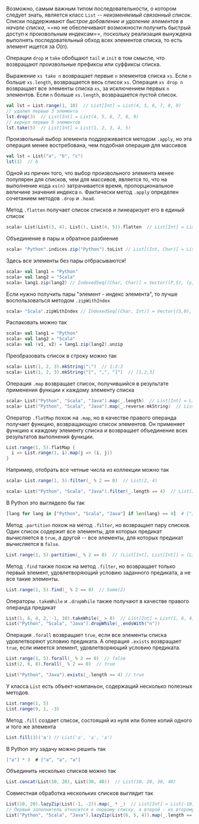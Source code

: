 Возможно, самым важным типом последовательности, о котором следует знать, является класс `List` -- _неизменяемый связанный список_. Списки поддерживают _быстрое добавление и удаление элементов в начале списка_, ==но не обеспечивают возможности получить быстрый доступ к произвольным индексам==, поскольку реализация вынуждена выполнять последовательный обход всех элементов списка, то есть элемент ищется за $O(n)$.

Операции `drop` и `take` обобщают `tail` и `init` в том смысле, что возвращают произвольные префиксы или суффиксы списка.

Выражение `xs take n` возвращает первые `n` элементов списка `xs`. Если `n`  больше `xs.length`, возвращается весь список `xs`. Операция `xs drop n` возвращает все элементы списка `xs`, за исключением первых `n` элементов. Если `n` больше `xs.length`, возвращается пустой список.
```scala
val lst = List.range(1, 10)  // List[Int] = List(4, 5, 6, 7, 8, 9)
// удалил первые 3 элемента
lst.drop(3)  // List[Int] = List(4, 5, 6, 7, 8, 9)
// вернул первые 5 элементов
lst.take(5)  // List[Int] = List(1, 2, 3, 4, 5)
```

Произвольный выбор элемента поддерживается методом `.apply`, но эта операция менее востребована, чем подобная операция для массивов
```scala
val lst = List("a", "b", "c")
lst(1)  // b
```

Одной из причин того, что выбор произвольного элемента менее популярен для списков, чем для массивов, является то, что на выполнение кода `xs(n)` затрачивается время, пропорциональное величине значения индекса `n`. Фактически метод `.apply` определен сочетанием методов `.drop` и `.head`.

Метод `.flatten` получает список списков и линеаризует его в единый список
```scala
scala> List(List(3, 4), List(), List(4, 5)).flatten  // List[Int] = List(1, 2, 4, 5)
```

Объединение в пары и обратное разбиение
```scala
scala> "Python".indices.zip("Python").toList // List[(Int, Char)] = List((0,P), (1,y), (2,t), (3,h), (4,o), (5,n))
```
Здесь все элементы без пары отбрасываются!

```scala
scala> val lang1 = "Python"
scala> val lang2 = "Scala"
scala> lang1.zip(lang2) // IndexedSeq[(Char, Char)] = Vector((P,S), (y,c), (t,a), (h,l), (o,a))
```

Если нужно получить пары "элемент - индекс элемента", то лучше воспользоваться методом `.zipWithIndex`
```scala
scala> "Scala".zipWithIndex // IndexedSeq[(Char, Int)] = Vector((S,0), (c,1), (a,2), (l,3), (a,4))
```

Распаковать можно так
```scala
scala> val lang1 = "Python"
scala> val lang2 = "Scala"
scala> val (v1, v2) = lang1.zip(lang2).unzip
```

Преобразовать список в строку можно так
```scala
scala> List(1, 2, 3).mkString(":")  // 1:2:3
scala> List(1, 2, 3).mkString("[", ",", "]")  // [1,2,3]
```

Операция `.map` возвращает список, получившийся в результате применения функции к каждому элементу списка
```scala
scala> List("Python", "Scala", "Java").map(_.length)  // List[Int] = List(6, 5, 4)
scala> List("Python", "Scala", "Java").map(_.reverse.mkString)  // List[String] = List(nohtyP, alacS, avaJ)
```

Оператор `.flatMap` похож на `.map`, но в качестве правого операнда получает функцию, возвращающую список элементов. Он применяет функцию к каждому элементу списка и возвращает объединение всех результатов выполнения функции.
```scala
List.range(1, 5).flatMap {
  i => List.range(1, i).map(j => (i, j))
}
```

Например, отобрать все четные числа из коллекции можно так
```scala
scala> List.range(1, 5).filter(_ % 2 == 0)  // List(2, 4)
```

```scala
scala> List("Python", "Scala", "Java").filter(_.length == 4)  // List(Java)
```
В Python это выглядело бы так
```python
[lang for lang in ["Python", "Scala", "Java"] if len(lang) == 4]  # ["Java"]
```

Метод `.partition` похож на метод `.filter`, но возвращает пару списков. Один список содержит все элементы, для которых предикат вычисляется в `true`, а другой -- все элементы, для которых предикат вычисляется в `false`.
```scala
List.range(1, 5).partition(_ % 2 == 0)  // (List[Int], List[Int]) = (List(2, 4),List(1, 3) 
```

Метод `.find` также похож на метод `.filter`, но возвращает только первый элемент, удовлетворяющий условию заданного предиката, а не все такие элементы. 
```scala
List.range(1, 5).find(_ % 2 == 0)  // Some(2)
```
Операторы `.takeWhile` и `.dropWhile` также получают в качестве правого операнда предикат
```scala
List(1, 6, 4, 2, -1, 10).takeWhile(_ > 0)  // List[Int] = List(1, 6, 4, 2)
List("Python", "Scala", "Java").dropWhile(_.endsWith("n"))
```

Операция `.forall` возвращает `true`, если все элементы списка удовлетворяют условию предиката. А операция `.exists` возвращает `true`, если имеется элемент, удовлетворяющий условию предиката.
```scala
List.range(1, 5).forall(_ % 2 == 0)  // false
List(2, 6, 8).forall(_ % 2 == 0)  // true

List("Python", "Java").exists(_.length == 4) // true
```

У класса `List` есть объект-компаньон, содержащий несколько полезных методов.
```scala
List.range(1, 5)
List.range(9, 1, -3)
```

Метод `.fill` создает список, состоящий из нуля или более копий одного и того же элемента
```scala
List.fill(3)('a') // List('a', 'a', 'a')
```
В Python эту задачу можно решить так
```scala
["a"] * 3  # ["a", "a", "a"]
```
Объединить несколько списков можно так
```scala
List.concat(List(10, 20), List(30, 40))  // List(10, 20, 30, 40)
``` 
Совместная обработка нескольких списков выглядит так
```scala
List(10, 20).lazyZip(List(-1, -2)).map(_ * _)  // List[Int] = List(-10, -40)
// Первый заполнитель относится к первому списку, а второй - ко второму
List("Python", "Scala", "Java").lazyZip(List(6, 5, 4)).map(_.length == _)
```

